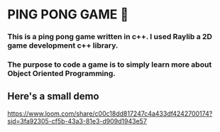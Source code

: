 # PING PONG GAME 🏓

### This is a ping pong game written in c++. I used Raylib a 2D game development c++ library. 
### The purpose to code a game is to simply learn more about Object Oriented Programming. 

## Here's a small demo

https://www.loom.com/share/c00c18dd817247c4a433df4242700174?sid=3fa92305-cf5b-43a3-81e3-d909d1943e57
